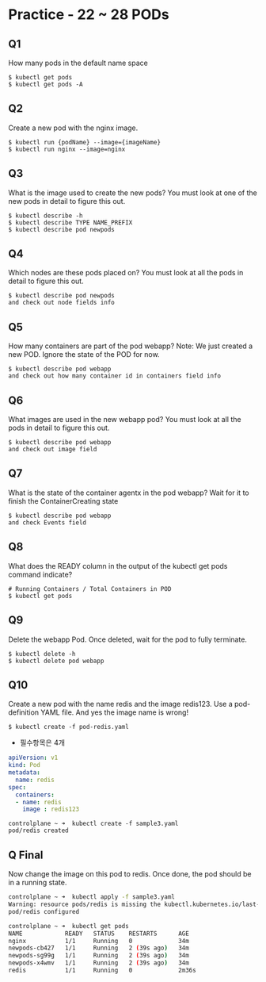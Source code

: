 # Practice - 22 ~ 28 PODs

## Q1
How many pods in the default name space

```shell
$ kubectl get pods
$ kubectl get pods -A
```

## Q2
Create a new pod with the nginx image.

```shell
$ kubectl run {podName} --image={imageName}
$ kubectl run nginx --image=nginx
```

## Q3
What is the image used to create the new pods?
You must look at one of the new pods in detail to figure this out.

```shell
$ kubectl describe -h
$ kubectl describe TYPE NAME_PREFIX
$ kubectl describe pod newpods
```

## Q4
Which nodes are these pods placed on?
You must look at all the pods in detail to figure this out.

```shell
$ kubectl describe pod newpods 
and check out node fields info
```

## Q5
How many containers are part of the pod webapp?
Note: We just created a new POD. Ignore the state of the POD for now.

```shell
$ kubectl describe pod webapp
and check out how many container id in containers field info
```

## Q6
What images are used in the new webapp pod?
You must look at all the pods in detail to figure this out.

```shell
$ kubectl describe pod webapp
and check out image field
```

## Q7
What is the state of the container agentx in the pod webapp?
Wait for it to finish the ContainerCreating state

```shell
$ kubectl describe pod webapp
and check Events field
```

## Q8
What does the READY column in the output of the kubectl get pods command indicate?

```shell
# Running Containers / Total Containers in POD
$ kubectl get pods
```


## Q9
Delete the webapp Pod.
Once deleted, wait for the pod to fully terminate.

```shell
$ kubectl delete -h
$ kubectl delete pod webapp
```

## Q10
Create a new pod with the name redis and the image redis123.
Use a pod-definition YAML file. And yes the image name is wrong!

`$ kubectl create -f pod-redis.yaml`

- 필수항목은 4개

```yaml
apiVersion: v1
kind: Pod
metadata:
  name: redis
spec:
  containers:
  - name: redis
    image : redis123
```

```shell
controlplane ~ ➜  kubectl create -f sample3.yaml
pod/redis created
```

## Q Final
Now change the image on this pod to redis.
Once done, the pod should be in a running state.

```bash
controlplane ~ ➜  kubectl apply -f sample3.yaml 
Warning: resource pods/redis is missing the kubectl.kubernetes.io/last-applied-configuration annotation which is required by kubectl apply. kubectl apply should only be used on resources created declaratively by either kubectl create --save-config or kubectl apply. The missing annotation will be patched automatically.
pod/redis configured

controlplane ~ ➜  kubectl get pods
NAME            READY   STATUS    RESTARTS      AGE
nginx           1/1     Running   0             34m
newpods-cb427   1/1     Running   2 (39s ago)   34m
newpods-sg99g   1/1     Running   2 (39s ago)   34m
newpods-x4wmv   1/1     Running   2 (39s ago)   34m
redis           1/1     Running   0             2m36s
```


